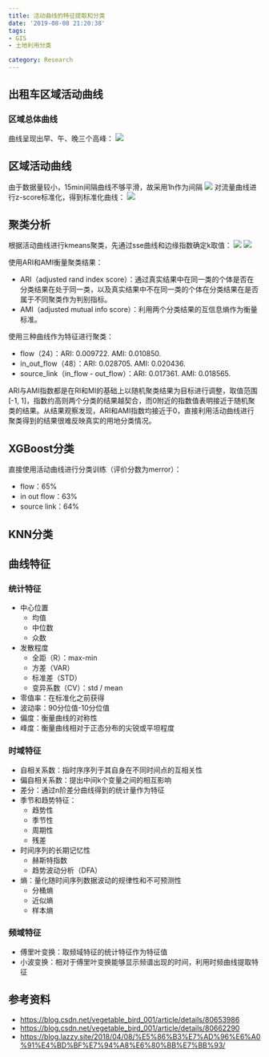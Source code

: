 ```yaml
---
title: 活动曲线的特征提取和分类
date: '2019-08-08 21:20:38'
tags: 
- GIS
- 土地利用分类

category: Research
---
```


## 出租车区域活动曲线

### 区域总体曲线

曲线呈现出早、午、晚三个高峰：
![](活动曲线的特征提取和分类/01.png)

## 区域活动曲线

由于数据量较小，15min间隔曲线不够平滑，故采用1h作为间隔
![](活动曲线的特征提取和分类/02.png)
对流量曲线进行z-score标准化，得到标准化曲线：
![](活动曲线的特征提取和分类/03.png)

## 聚类分析

根据活动曲线进行kmeans聚类，先通过sse曲线和边缘指数确定k取值：
![](活动曲线的特征提取和分类/04.png)
![](活动曲线的特征提取和分类/05.png)

使用ARI和AMI衡量聚类结果：

- ARI（adjusted rand index score）：通过真实结果中在同一类的个体是否在分类结果在处于同一类，以及真实结果中不在同一类的个体在分类结果在是否属于不同聚类作为判别指标。
- AMI（adjusted mutual info score）：利用两个分类结果的互信息熵作为衡量标准。

使用三种曲线作为特征进行聚类：

- flow（24）：ARI: 0.009722. AMI: 0.010850.
- in_out_flow（48）：ARI: 0.028705. AMI: 0.020436.
- source_link（in_flow - out_flow）：ARI: 0.017361. AMI: 0.018565.

ARI与AMI指数都是在RI和MI的基础上以随机聚类结果为目标进行调整，取值范围[-1, 1]，指数约高则两个分类的结果越契合，而0附近的指数值表明接近于随机聚类的结果。从结果观察发现，ARI和AMI指数均接近于0，直接利用活动曲线进行聚类得到的结果很难反映真实的用地分类情况。

## XGBoost分类

直接使用活动曲线进行分类训练（评价分数为merror）：

- flow：65%
- in out flow：63%
- source link：64%

## KNN分类

## 曲线特征

### 统计特征

- 中心位置
  - 均值
  - 中位数
  - 众数
- 发散程度
  - 全距（R）：max-min
  - 方差（VAR）
  - 标准差（STD）
  - 变异系数（CV）：std / mean
- 零值率：在标准化之前获得
- 波动率：90分位值-10分位值
- 偏度：衡量曲线的对称性
- 峰度：衡量曲线相对于正态分布的尖锐或平坦程度

### 时域特征

- 自相关系数：指时序序列于其自身在不同时间点的互相关性
- 偏自相关系数：提出中间k个变量之间的相互影响
- 差分：通过n阶差分曲线得到的统计量作为特征
- 季节和趋势特征：
  - 趋势性
  - 季节性
  - 周期性
  - 残差
- 时间序列的长期记忆性
  - 赫斯特指数
  - 趋势波动分析（DFA）
- 熵：量化随时间序列数据波动的规律性和不可预测性
  - 分桶熵
  - 近似熵
  - 样本熵

### 频域特征

- 傅里叶变换：取频域特征的统计特征作为特征值
- 小波变换：相对于傅里叶变换能够显示频谱出现的时间，利用时频曲线提取特征

## 参考资料

- https://blog.csdn.net/vegetable_bird_001/article/details/80653986
- https://blog.csdn.net/vegetable_bird_001/article/details/80662290
- https://blog.lazzy.site/2018/04/08/%E5%86%B3%E7%AD%96%E6%A0%91%E4%BD%BF%E7%94%A8%E6%80%BB%E7%BB%93/